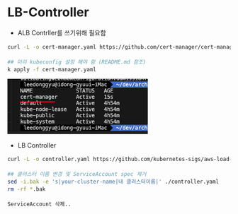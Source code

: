 # LB-Controller

- ALB Contrller를 쓰기위해 필요함

```sh
curl -L -o cert-manager.yaml https://github.com/cert-manager/cert-manager/releases/download/v1.15.1/cert-manager.yaml

## 미리 kubeconfig 설정 해야 함 (README.md 참조)
k apply -f cert-manager.yaml
```

![cert-manager](./public/2.png)

- LB Controller

```sh
curl -L -o controller.yaml https://github.com/kubernetes-sigs/aws-load-balancer-controller/releases/download/v2.4.4/v2_4_4_full.yaml

## 클러스터 이름 변경 및 ServiceAccount spec 제거
sed -i.bak -e 's|your-cluster-name|내 클러스터이름|' ./controller.yaml
rm -rf *.bak

ServiceAccount 삭제..
```